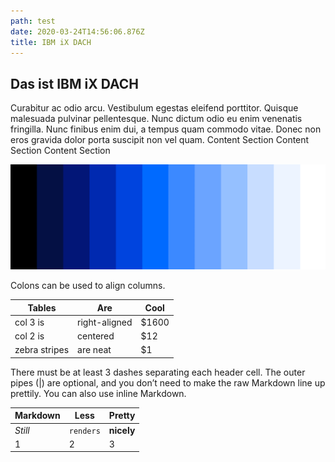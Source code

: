 ```yaml
---
path: test
date: 2020-03-24T14:56:06.876Z
title: IBM iX DACH
---
```

## Das ist IBM iX DACH

<InlineNotification>
Curabitur ac odio arcu. Vestibulum egestas eleifend porttitor. Quisque malesuada pulvinar pellentesque. Nunc dictum odio eu enim venenatis fringilla. Nunc finibus enim dui, a tempus quam commodo vitae. Donec non eros gravida dolor porta suscipit non vel quam.
</InlineNotification>

<Accordion>
  <AccordionItem title="Title 1">Content Section</AccordionItem>
  <AccordionItem title="Title 2">Content Section</AccordionItem>
  <AccordionItem title="Title 3">Content Section</AccordionItem>
</Accordion>

![](../../images/blue-stripes.png)

Colons can be used to align columns.

| Tables        | Are           | Cool  |
| ------------- | ------------- | ----- |
| col 3 is      | right-aligned | $1600 |
| col 2 is      | centered      | $12   |
| zebra stripes | are neat      | $1    |

There must be at least 3 dashes separating each header cell. The outer pipes (|) are optional, and you don’t need to make the raw Markdown line up prettily. You can also use inline Markdown.

| Markdown | Less      | Pretty     |
| -------- | --------- | ---------- |
| *Still*  | `renders` | **nicely** |
| 1        | 2         | 3          |